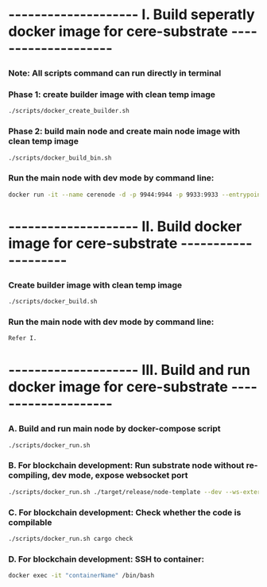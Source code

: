 # -------------------- I. Build seperatly docker image for cere-substrate --------------------
### Note: All scripts command can run directly in terminal
### Phase 1: create builder image with clean temp image
```bash
./scripts/docker_create_builder.sh
```
### Phase 2: build main node and create main node image with clean temp image
```bash
./scripts/docker_build_bin.sh
```
### Run the main node with dev mode by command line:
```bash
docker run -it --name cerenode -d -p 9944:9944 -p 9933:9933 --entrypoint '/bin/sh' thanh/substrate20 -c '/usr/local/bin/node-template --dev --ws-external'
```

# -------------------- II. Build docker image for cere-substrate --------------------
### Create builder image with clean temp image
```bash
./scripts/docker_build.sh
```
### Run the main node with dev mode by command line:
```bash
Refer I.
```

# -------------------- III. Build and run docker image for cere-substrate --------------------
### A. Build and run main node by docker-compose script
```bash
./scripts/docker_run.sh
```
### B. For blockchain development: Run substrate node without re-compiling, dev mode, expose websocket port
```bash
./scripts/docker_run.sh ./target/release/node-template --dev --ws-external
```
### C. For blockchain development: Check whether the code is compilable
```bash
./scripts/docker_run.sh cargo check
```
### D. For blockchain development: SSH to container:
```bash
docker exec -it "containerName" /bin/bash
```